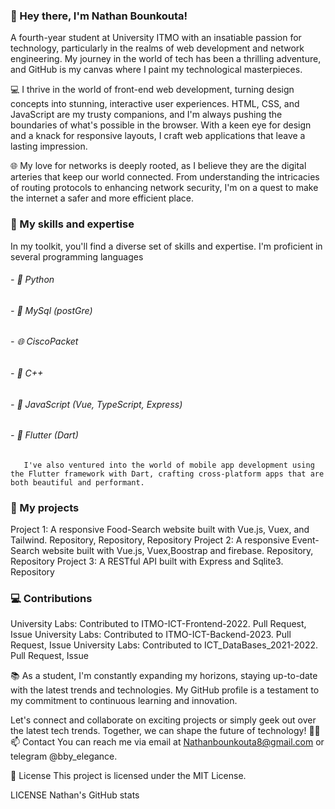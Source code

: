 ### 👋 Hey there, I'm Nathan Bounkouta! 
A fourth-year student at University ITMO with an insatiable passion for technology, particularly in the realms of web development and network engineering. My journey in the world of tech has been a thrilling adventure, and GitHub is my canvas where I paint my technological masterpieces.

💻 I thrive in the world of front-end web development, turning design concepts into stunning, interactive user experiences. HTML, CSS, and JavaScript are my trusty companions, and I'm always pushing the boundaries of what's possible in the browser. With a keen eye for design and a knack for responsive layouts, I craft web applications that leave a lasting impression.

🌐 My love for networks is deeply rooted, as I believe they are the digital arteries that keep our world connected. From understanding the intricacies of routing protocols to enhancing network security, I'm on a quest to make the internet a safer and more efficient place.

### 🚀 My skills and expertise
In my toolkit, you'll find a diverse set of skills and expertise. I'm proficient in several programming languages
###### - 🐍 Python
###### - 📑 MySql (postGre)
###### - 🌐 CiscoPacket
###### - 🧿 C++ 
###### - 🌟 JavaScript (Vue, TypeScript, Express)
###### - 📱 Flutter (Dart)
       I've also ventured into the world of mobile app development using the Flutter framework with Dart, crafting cross-platform apps that are both beautiful and performant.
       
### 🚀 My projects
Project 1: A responsive Food-Search website built with Vue.js, Vuex, and Tailwind. Repository, Repository, Repository
Project 2: A responsive Event-Search website built with Vue.js, Vuex,Boostrap and firebase. Repository, Repository
Project 3: A RESTful API built with Express and Sqlite3. Repository

### 💻 Contributions
University Labs: Contributed to ITMO-ICT-Frontend-2022. Pull Request, Issue
University Labs: Contributed to ITMO-ICT-Backend-2023. Pull Request, Issue
University Labs: Contributed to ICT_DataBases_2021-2022. Pull Request, Issue

📚 As a student, I'm constantly expanding my horizons, staying up-to-date with the latest trends and technologies. My GitHub profile is a testament to my commitment to continuous learning and innovation.

Let's connect and collaborate on exciting projects or simply geek out over the latest tech trends. Together, we can shape the future of technology! 🚀✨
📫 Contact
You can reach me via email at Nathanbounkouta8@gmail.com or telegram @bby_elegance.

📝 License
This project is licensed under the MIT License.

LICENSE
Nathan's GitHub stats
